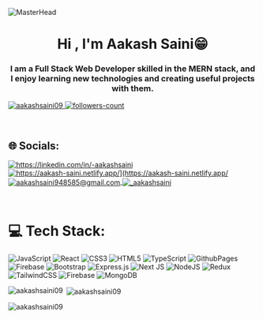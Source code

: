  ![MasterHead](https://camo.githubusercontent.com/56362def1bbc81d47e30e00d1f680d6698e05f1175c47957ef4a058ff3a840d5/68747470733a2f2f6c66736f6c7574696f6e732e6e65742f77702d636f6e74656e742f75706c6f6164732f323032312f31322f46756c6c2d537461636b2d446576656c6f706d656e742d46656174757265642d496d6167652d4c6576656c466976652d536f6c7574696f6e732e676966)
<h1 align="center">Hi , I'm Aakash Saini😁</h1>
<h3 align="center">I am a Full Stack Web Developer skilled in the MERN stack, and I enjoy learning new technologies and creating useful projects with them.</h3>
<img align="right" src="https://user-images.githubusercontent.com/74038190/229223263-cf2e4b07-2615-4f87-9c38-e37600f8381a.gif" alt="">


<p align="left">
    <a href="https://github.com/aakashsaini09">
        <img src="https://komarev.com/ghpvc/?username=aakashsaini09&label=Profile%20views&color=0e75b6&style=flat" alt="aakashsaini09"/>
    </a>
    <a href="https://github.com/aakashsaini09?tab=followers">
        <img src="https://img.shields.io/github/followers/aakashsaini09?label=Followers&style=social" alt="followers-count">
    </a>
</p>
<br>


## 🌐 Socials:


<p align="left">
    <a href="https://linkedin.com/in/-aakashsaini">
        <img align="center" src="https://img.shields.io/badge/LinkedIn-0077B5?style=for-the-badge&logo=linkedin&logoColor=white" alt="https://linkedin.com/in/-aakashsaini" />
    </a>
    <a href="https://aakash-saini.netlify.app/">
        <img align="center" src="https://img.shields.io/badge/Portfolio-18A303?style=for-the-badge&logo=ionic&logoColor=white" alt="https://aakash-saini.netlify.app/](https://aakash-saini.netlify.app/" />
    </a>
    <a title="aakashsaini948585@gmail.com" href="mailto:aakashsaini948585@gmail.com">
        <img align="center" src="https://img.shields.io/badge/Gmail-D14836?style=for-the-badge&logo=gmail&logoColor=white" alt="aakashsaini948585@gmail.com" />
    </a>
    <a href="https://www.instagram.com/_aakashsaini/">
        <img align="center" src="https://img.shields.io/badge/Instagram-D14836?style=for-the-badge&logo=gmail&logoColor=white" alt="_aakashsaini" />
    </a>
   
</p>
<br>



</p>

# 💻 Tech Stack:
![JavaScript](https://img.shields.io/badge/javascript-%23323330.svg?style=for-the-badge&logo=javascript&logoColor=%23F7DF1E) ![React](https://img.shields.io/badge/react-%2320232a.svg?style=for-the-badge&logo=react&logoColor=%2361DAFB) ![CSS3](https://img.shields.io/badge/css3-%231572B6.svg?style=for-the-badge&logo=css3&logoColor=white) ![HTML5](https://img.shields.io/badge/html5-%23E34F26.svg?style=for-the-badge&logo=html5&logoColor=white) ![TypeScript](https://img.shields.io/badge/typescript-%23007ACC.svg?style=for-the-badge&logo=typescript&logoColor=white) ![GithubPages](https://img.shields.io/badge/github%20pages-121013?style=for-the-badge&logo=github&logoColor=white) ![Firebase](https://img.shields.io/badge/firebase-%23039BE5.svg?style=for-the-badge&logo=firebase) ![Bootstrap](https://img.shields.io/badge/bootstrap-%238511FA.svg?style=for-the-badge&logo=bootstrap&logoColor=white) ![Express.js](https://img.shields.io/badge/express.js-%23404d59.svg?style=for-the-badge&logo=express&logoColor=%2361DAFB) ![Next JS](https://img.shields.io/badge/Next-black?style=for-the-badge&logo=next.js&logoColor=white) ![NodeJS](https://img.shields.io/badge/node.js-6DA55F?style=for-the-badge&logo=node.js&logoColor=white) ![Redux](https://img.shields.io/badge/redux-%23593d88.svg?style=for-the-badge&logo=redux&logoColor=white) ![TailwindCSS](https://img.shields.io/badge/tailwindcss-%2338B2AC.svg?style=for-the-badge&logo=tailwind-css&logoColor=white) ![Firebase](https://img.shields.io/badge/Firebase-039BE5?style=for-the-badge&logo=Firebase&logoColor=white) ![MongoDB](https://img.shields.io/badge/MongoDB-%234ea94b.svg?style=for-the-badge&logo=mongodb&logoColor=white)

<p><img align="left" src="https://github-readme-stats.vercel.app/api/top-langs?username=aakashsaini09&show_icons=true&locale=en&layout=compact" alt="aakashsaini09" /></p>

<p>&nbsp;<img align="center" src="https://github-readme-stats.vercel.app/api?username=aakashsaini09&show_icons=true&locale=en" alt="aakashsaini09" /></p>

<p><img align="center" src="https://github-readme-streak-stats.herokuapp.com/?user=aakashsaini09&" alt="aakashsaini09" /></p>
